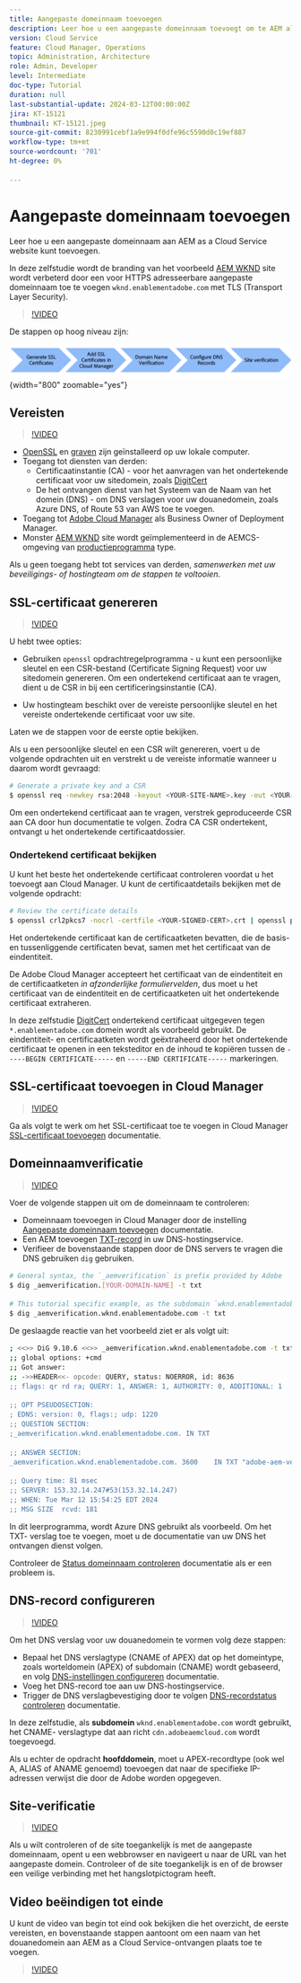 ```yaml
---
title: Aangepaste domeinnaam toevoegen
description: Leer hoe u een aangepaste domeinnaam toevoegt om te AEM als door de cloudservice gehoste site.
version: Cloud Service
feature: Cloud Manager, Operations
topic: Administration, Architecture
role: Admin, Developer
level: Intermediate
doc-type: Tutorial
duration: null
last-substantial-update: 2024-03-12T00:00:00Z
jira: KT-15121
thumbnail: KT-15121.jpeg
source-git-commit: 8230991cebf1a9e994f0dfe96c5590d0c19ef887
workflow-type: tm+mt
source-wordcount: '701'
ht-degree: 0%

---
```



# Aangepaste domeinnaam toevoegen

Leer hoe u een aangepaste domeinnaam aan AEM as a Cloud Service website kunt toevoegen.

In deze zelfstudie wordt de branding van het voorbeeld [AEM WKND](https://github.com/adobe/aem-guides-wknd) site wordt verbeterd door een voor HTTPS adresseerbare aangepaste domeinnaam toe te voegen `wknd.enablementadobe.com` met TLS (Transport Layer Security).

>[!VIDEO](https://video.tv.adobe.com/v/3427903?quality=12&learn=on)

De stappen op hoog niveau zijn:

![Aangepaste domeinnaam](./assets/add-custom-domain-name-steps.png){width="800" zoomable="yes"}

## Vereisten

>[!VIDEO](https://video.tv.adobe.com/v/3427909?quality=12&learn=on)

- [OpenSSL](https://www.openssl.org/) en [graven](https://www.isc.org/blogs/dns-checker/) zijn geïnstalleerd op uw lokale computer.
- Toegang tot diensten van derden:
   - Certificaatinstantie (CA) - voor het aanvragen van het ondertekende certificaat voor uw sitedomein, zoals [DigitCert](https://www.digicert.com/)
   - De het ontvangen dienst van het Systeem van de Naam van het domein (DNS) - om DNS verslagen voor uw douanedomein, zoals Azure DNS, of Route 53 van AWS toe te voegen.
- Toegang tot [Adobe Cloud Manager](https://my.cloudmanager.adobe.com/) als Business Owner of Deployment Manager.
- Monster [AEM WKND](https://github.com/adobe/aem-guides-wknd) site wordt geïmplementeerd in de AEMCS-omgeving van [productieprogramma](https://experienceleague.adobe.com/en/docs/experience-manager-cloud-service/content/implementing/using-cloud-manager/programs/introduction-production-programs) type.

Als u geen toegang hebt tot services van derden, _samenwerken met uw beveiligings- of hostingteam om de stappen te voltooien_.

## SSL-certificaat genereren

>[!VIDEO](https://video.tv.adobe.com/v/3427908?quality=12&learn=on)

U hebt twee opties:

- Gebruiken `openssl` opdrachtregelprogramma - u kunt een persoonlijke sleutel en een CSR-bestand (Certificate Signing Request) voor uw sitedomein genereren. Om een ondertekend certificaat aan te vragen, dient u de CSR in bij een certificeringsinstantie (CA).

- Uw hostingteam beschikt over de vereiste persoonlijke sleutel en het vereiste ondertekende certificaat voor uw site.

Laten we de stappen voor de eerste optie bekijken.

Als u een persoonlijke sleutel en een CSR wilt genereren, voert u de volgende opdrachten uit en verstrekt u de vereiste informatie wanneer u daarom wordt gevraagd:

```bash
# Generate a private key and a CSR
$ openssl req -newkey rsa:2048 -keyout <YOUR-SITE-NAME>.key -out <YOUR-SITE-NAME>.csr -nodes
```

Om een ondertekend certificaat aan te vragen, verstrek geproduceerde CSR aan CA door hun documentatie te volgen. Zodra CA CSR ondertekent, ontvangt u het ondertekende certificaatdossier.

### Ondertekend certificaat bekijken

U kunt het beste het ondertekende certificaat controleren voordat u het toevoegt aan Cloud Manager. U kunt de certificaatdetails bekijken met de volgende opdracht:

```bash
# Review the certificate details
$ openssl crl2pkcs7 -nocrl -certfile <YOUR-SIGNED-CERT>.crt | openssl pkcs7 -print_certs -noout
```

Het ondertekende certificaat kan de certificaatketen bevatten, die de basis- en tussenliggende certificaten bevat, samen met het certificaat van de eindentiteit.

De Adobe Cloud Manager accepteert het certificaat van de eindentiteit en de certificaatketen _in afzonderlijke formuliervelden_, dus moet u het certificaat van de eindentiteit en de certificaatketen uit het ondertekende certificaat extraheren.

In deze zelfstudie [DigitCert](https://www.digicert.com/) ondertekend certificaat uitgegeven tegen `*.enablementadobe.com` domein wordt als voorbeeld gebruikt. De eindentiteit- en certificaatketen wordt geëxtraheerd door het ondertekende certificaat te openen in een teksteditor en de inhoud te kopiëren tussen de `-----BEGIN CERTIFICATE-----` en `-----END CERTIFICATE-----` markeringen.

## SSL-certificaat toevoegen in Cloud Manager

>[!VIDEO](https://video.tv.adobe.com/v/3427906?quality=12&learn=on)

Ga als volgt te werk om het SSL-certificaat toe te voegen in Cloud Manager [SSL-certificaat toevoegen](https://experienceleague.adobe.com/en/docs/experience-manager-cloud-service/content/implementing/using-cloud-manager/manage-ssl-certificates/add-ssl-certificate) documentatie.

## Domeinnaamverificatie

>[!VIDEO](https://video.tv.adobe.com/v/3427905?quality=12&learn=on)

Voer de volgende stappen uit om de domeinnaam te controleren:

- Domeinnaam toevoegen in Cloud Manager door de instelling [Aangepaste domeinnaam toevoegen](https://experienceleague.adobe.com/en/docs/experience-manager-cloud-service/content/implementing/using-cloud-manager/custom-domain-names/add-custom-domain-name) documentatie.
- Een AEM toevoegen [TXT-record](https://experienceleague.adobe.com/en/docs/experience-manager-cloud-service/content/implementing/using-cloud-manager/custom-domain-names/add-text-record) in uw DNS-hostingservice.
- Verifieer de bovenstaande stappen door de DNS servers te vragen die DNS gebruiken `dig` gebruiken.

```bash
# General syntax, the `_aemverification` is prefix provided by Adobe
$ dig _aemverification.[YOUR-DOMAIN-NAME] -t txt

# This tutorial specific example, as the subdomain `wknd.enablementadobe.com` is used
$ dig _aemverification.wknd.enablementadobe.com -t txt
```

De geslaagde reactie van het voorbeeld ziet er als volgt uit:

```bash
; <<>> DiG 9.10.6 <<>> _aemverification.wknd.enablementadobe.com -t txt
;; global options: +cmd
;; Got answer:
;; ->>HEADER<<- opcode: QUERY, status: NOERROR, id: 8636
;; flags: qr rd ra; QUERY: 1, ANSWER: 1, AUTHORITY: 0, ADDITIONAL: 1

;; OPT PSEUDOSECTION:
; EDNS: version: 0, flags:; udp: 1220
;; QUESTION SECTION:
;_aemverification.wknd.enablementadobe.com. IN TXT

;; ANSWER SECTION:
_aemverification.wknd.enablementadobe.com. 3600    IN TXT "adobe-aem-verification=wknd.enablementadobe.com/105881/991000/bef0e843-9280-4385-9984-357ed9a4217b"

;; Query time: 81 msec
;; SERVER: 153.32.14.247#53(153.32.14.247)
;; WHEN: Tue Mar 12 15:54:25 EDT 2024
;; MSG SIZE  rcvd: 181
```

In dit leerprogramma, wordt Azure DNS gebruikt als voorbeeld. Om het TXT- verslag toe te voegen, moet u de documentatie van uw DNS het ontvangen dienst volgen.

Controleer de [Status domeinnaam controleren](https://experienceleague.adobe.com/en/docs/experience-manager-cloud-service/content/implementing/using-cloud-manager/custom-domain-names/check-domain-name-status) documentatie als er een probleem is.

## DNS-record configureren

>[!VIDEO](https://video.tv.adobe.com/v/3427907?quality=12&learn=on)

Om het DNS verslag voor uw douanedomein te vormen volg deze stappen:

- Bepaal het DNS verslagtype (CNAME of APEX) dat op het domeintype, zoals worteldomein (APEX) of subdomain (CNAME) wordt gebaseerd, en volg [DNS-instellingen configureren](https://experienceleague.adobe.com/en/docs/experience-manager-cloud-service/content/implementing/using-cloud-manager/custom-domain-names/configure-dns-settings) documentatie.
- Voeg het DNS-record toe aan uw DNS-hostingservice.
- Trigger de DNS verslagbevestiging door te volgen [DNS-recordstatus controleren](https://experienceleague.adobe.com/en/docs/experience-manager-cloud-service/content/implementing/using-cloud-manager/custom-domain-names/check-dns-record-status) documentatie.

In deze zelfstudie, als **subdomein** `wknd.enablementadobe.com` wordt gebruikt, het CNAME- verslagtype dat aan richt `cdn.adobeaemcloud.com` wordt toegevoegd.

Als u echter de opdracht **hoofddomein**, moet u APEX-recordtype (ook wel A, ALIAS of ANAME genoemd) toevoegen dat naar de specifieke IP-adressen verwijst die door de Adobe worden opgegeven.

## Site-verificatie

>[!VIDEO](https://video.tv.adobe.com/v/3427904?quality=12&learn=on)

Als u wilt controleren of de site toegankelijk is met de aangepaste domeinnaam, opent u een webbrowser en navigeert u naar de URL van het aangepaste domein. Controleer of de site toegankelijk is en of de browser een veilige verbinding met het hangslotpictogram heeft.

## Video beëindigen tot einde

U kunt de video van begin tot eind ook bekijken die het overzicht, de eerste vereisten, en bovenstaande stappen aantoont om een naam van het douanedomein aan AEM as a Cloud Service-ontvangen plaats toe te voegen.

>[!VIDEO](https://video.tv.adobe.com/v/3427817?quality=12&learn=on)


